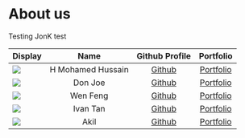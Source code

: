 # About us

Testing JonK
test 

Display | Name | Github Profile | Portfolio 
--------|:----:|:--------------:|:---------:
![](https://via.placeholder.com/100.png?text=Photo) | H Mohamed Hussain | [Github](https://github.com/hussain1998) | [Portfolio](docs/team/hussain.md)
![](https://via.placeholder.com/100.png?text=Photo) | Don Joe | [Github](https://github.com/) | [Portfolio](docs/team/johndoe.md)
![](https://via.placeholder.com/100.png?text=Photo) | Wen Feng | [Github](https://github.com/limwenfeng/) | [Portfolio](docs/team/johndoe.md)
![](https://via.placeholder.com/100.png?text=Photo) | Ivan Tan | [Github](https://github.com/sarzorwyn) | [Portfolio](docs/team/johndoe.md)
![](https://via.placeholder.com/100.png?text=Photo) | Akil | [Github](https://github.com/) | [Portfolio](docs/team/johndoe.md)